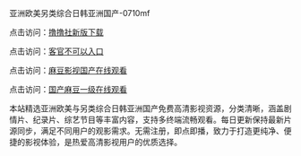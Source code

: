 亚洲欧美另类综合日韩亚洲国产-0710mf

点击访问：<a href="https://heiliaozj3tjd.pages.dev">撸撸社新版下载</a>

点击访问：<a href="https://heiliaoe8ajia.pages.dev">客官不可以入口</a>

点击访问：<a href="https://heiliaoxqkkct.pages.dev">麻豆影视国产在线观看</a>

点击访问：<a href="https://heiliaoxwd5i8.pages.dev">国产麻豆一级在线观看</a>

本站精选亚洲欧美与另类综合日韩亚洲国产免费高清影视资源，分类清晰，涵盖剧情片、纪录片、综艺节目等丰富内容，支持多终端流畅观看。每日更新保持最新片源同步，满足不同用户的观影需求。无需注册，即点即播，致力于打造更纯净、便捷的影视体验，是热爱高清影视用户的优质选择。

<span style="display:none;">[Canonical link](https://github.com/rf20250710/rf7)</span>
